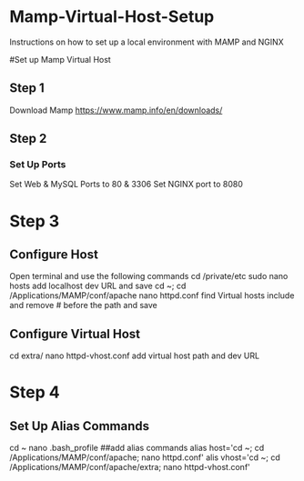 # Mamp-Virtual-Host-Setup
Instructions on how to set up a local environment with MAMP and NGINX

#Set up Mamp Virtual Host

## Step 1

Download Mamp
https://www.mamp.info/en/downloads/

## Step 2

### Set Up Ports
Set Web & MySQL Ports to 80 & 3306
Set NGINX port to 8080

# Step 3

## Configure Host
Open terminal and use the following commands
cd /private/etc
sudo nano hosts
add localhost dev URL and save
cd ~; cd /Applications/MAMP/conf/apache
nano httpd.conf
find Virtual hosts include and remove # before the path and save

## Configure Virtual Host
cd extra/
nano httpd-vhost.conf
add virtual host path and dev URL

# Step 4

## Set Up Alias Commands
cd ~
nano .bash_profile
##add alias commands
alias host='cd ~; cd /Applications/MAMP/conf/apache; nano httpd.conf'
alis vhost='cd ~; cd /Applications/MAMP/conf/apache/extra; nano httpd-vhost.conf'

